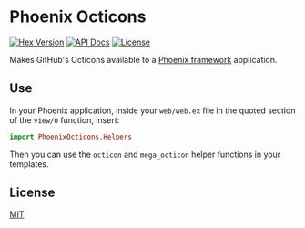 # Phoenix Octicons

[![Hex Version](https://img.shields.io/hexpm/v/phoenix_octicons.svg)](https://hex.pm/packages/phoenix_octicons)
[![API Docs](https://img.shields.io/badge/api-docs-green.svg)](https://hexdocs.pm/phoenix_octicons/)
[![License](https://img.shields.io/github/license/lee-dohm/phoenix-octicons.svg)](https://github.com/lee-dohm/phoenix-octicons/blob/master/LICENSE.md)

Makes GitHub's Octicons available to a [Phoenix framework](http://www.phoenixframework.org) application.

## Use

In your Phoenix application, inside your `web/web.ex` file in the quoted section of the `view/0` function, insert:

```elixir
import PhoenixOcticons.Helpers
```

Then you can use the `octicon` and `mega_octicon` helper functions in your templates.

## License

[MIT](https://github.com/lee-dohm/phoenix-octicons/blob/master/LICENSE.md)
